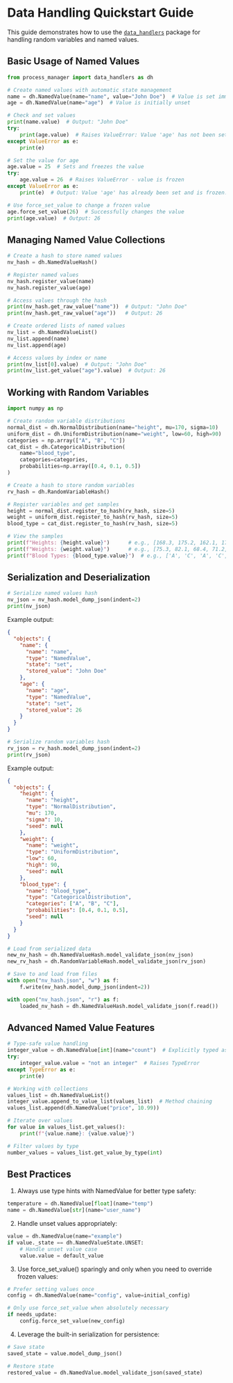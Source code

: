 # Data Handling Quickstart Guide

This guide demonstrates how to use the [`data_handlers`](../../../process_manager/reference/process_manager/data_handlers/) package for handling random variables and named values.

## Basic Usage of Named Values

```python
from process_manager import data_handlers as dh

# Create named values with automatic state management
name = dh.NamedValue(name="name", value="John Doe")  # Value is set immediately
age = dh.NamedValue(name="age")  # Value is initially unset

# Check and set values
print(name.value)  # Output: "John Doe"
try:
    print(age.value)  # Raises ValueError: Value 'age' has not been set yet
except ValueError as e:
    print(e)

# Set the value for age
age.value = 25  # Sets and freezes the value
try:
    age.value = 26  # Raises ValueError - value is frozen
except ValueError as e:
    print(e)  # Output: Value 'age' has already been set and is frozen...

# Use force_set_value to change a frozen value
age.force_set_value(26)  # Successfully changes the value
print(age.value)  # Output: 26
```

## Managing Named Value Collections

```python
# Create a hash to store named values
nv_hash = dh.NamedValueHash()

# Register named values
nv_hash.register_value(name)
nv_hash.register_value(age)

# Access values through the hash
print(nv_hash.get_raw_value("name"))  # Output: "John Doe"
print(nv_hash.get_raw_value("age"))   # Output: 26

# Create ordered lists of named values
nv_list = dh.NamedValueList()
nv_list.append(name)
nv_list.append(age)

# Access values by index or name
print(nv_list[0].value)  # Output: "John Doe"
print(nv_list.get_value("age").value)  # Output: 26
```

## Working with Random Variables

```python
import numpy as np

# Create random variable distributions
normal_dist = dh.NormalDistribution(name="height", mu=170, sigma=10)
uniform_dist = dh.UniformDistribution(name="weight", low=60, high=90)
categories = np.array(["A", "B", "C"])
cat_dist = dh.CategoricalDistribution(
    name="blood_type",
    categories=categories,
    probabilities=np.array([0.4, 0.1, 0.5])
)

# Create a hash to store random variables
rv_hash = dh.RandomVariableHash()

# Register variables and get samples
height = normal_dist.register_to_hash(rv_hash, size=5)
weight = uniform_dist.register_to_hash(rv_hash, size=5)
blood_type = cat_dist.register_to_hash(rv_hash, size=5)

# View the samples
print(f"Heights: {height.value}")      # e.g., [168.3, 175.2, 162.1, 171.8, 169.5]
print(f"Weights: {weight.value}")      # e.g., [75.3, 82.1, 68.4, 71.2, 88.9]
print(f"Blood Types: {blood_type.value}")  # e.g., ['A', 'C', 'A', 'C', 'C']
```

## Serialization and Deserialization

```python
# Serialize named values hash
nv_json = nv_hash.model_dump_json(indent=2)
print(nv_json)
```

Example output:
```json
{
  "objects": {
    "name": {
      "name": "name",
      "type": "NamedValue",
      "state": "set",
      "stored_value": "John Doe"
    },
    "age": {
      "name": "age",
      "type": "NamedValue",
      "state": "set",
      "stored_value": 26
    }
  }
}
```

```python
# Serialize random variables hash
rv_json = rv_hash.model_dump_json(indent=2)
print(rv_json)
```

Example output:
```json
{
  "objects": {
    "height": {
      "name": "height",
      "type": "NormalDistribution",
      "mu": 170,
      "sigma": 10,
      "seed": null
    },
    "weight": {
      "name": "weight",
      "type": "UniformDistribution",
      "low": 60,
      "high": 90,
      "seed": null
    },
    "blood_type": {
      "name": "blood_type",
      "type": "CategoricalDistribution",
      "categories": ["A", "B", "C"],
      "probabilities": [0.4, 0.1, 0.5],
      "seed": null
    }
  }
}
```

```python
# Load from serialized data
new_nv_hash = dh.NamedValueHash.model_validate_json(nv_json)
new_rv_hash = dh.RandomVariableHash.model_validate_json(rv_json)

# Save to and load from files
with open("nv_hash.json", "w") as f:
    f.write(nv_hash.model_dump_json(indent=2))

with open("nv_hash.json", "r") as f:
    loaded_nv_hash = dh.NamedValueHash.model_validate_json(f.read())
```

## Advanced Named Value Features

```python
# Type-safe value handling
integer_value = dh.NamedValue[int](name="count")  # Explicitly typed as int
try:
    integer_value.value = "not an integer"  # Raises TypeError
except TypeError as e:
    print(e)

# Working with collections
values_list = dh.NamedValueList()
integer_value.append_to_value_list(values_list)  # Method chaining
values_list.append(dh.NamedValue("price", 10.99))

# Iterate over values
for value in values_list.get_values():
    print(f"{value.name}: {value.value}")

# Filter values by type
number_values = values_list.get_value_by_type(int)
```

## Best Practices

1. Always use type hints with NamedValue for better type safety:
```python
temperature = dh.NamedValue[float](name="temp")
name = dh.NamedValue[str](name="user_name")
```

2. Handle unset values appropriately:
```python
value = dh.NamedValue(name="example")
if value._state == dh.NamedValueState.UNSET:
    # Handle unset value case
    value.value = default_value
```

3. Use force_set_value() sparingly and only when you need to override frozen values:
```python
# Prefer setting values once
config = dh.NamedValue(name="config", value=initial_config)

# Only use force_set_value when absolutely necessary
if needs_update:
    config.force_set_value(new_config)
```

4. Leverage the built-in serialization for persistence:
```python
# Save state
saved_state = value.model_dump_json()

# Restore state
restored_value = dh.NamedValue.model_validate_json(saved_state)
```